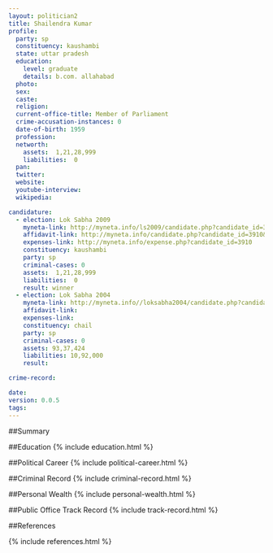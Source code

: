 ```yaml
---
layout: politician2
title: Shailendra Kumar
profile: 
  party: sp
  constituency: kaushambi
  state: uttar pradesh
  education: 
    level: graduate
    details: b.com. allahabad
  photo: 
  sex: 
  caste: 
  religion: 
  current-office-title: Member of Parliament
  crime-accusation-instances: 0
  date-of-birth: 1959
  profession: 
  networth: 
    assets:  1,21,28,999
    liabilities:  0
  pan: 
  twitter: 
  website: 
  youtube-interview: 
  wikipedia: 

candidature: 
  - election: Lok Sabha 2009
    myneta-link: http://myneta.info/ls2009/candidate.php?candidate_id=3910
    affidavit-link: http://myneta.info/candidate.php?candidate_id=3910&scan=original
    expenses-link: http://myneta.info/expense.php?candidate_id=3910
    constituency: kaushambi 
    party: sp
    criminal-cases: 0
    assets:  1,21,28,999
    liabilities:  0
    result: winner 
  - election: Lok Sabha 2004
    myneta-link: http://myneta.info//loksabha2004/candidate.php?candidate_id=4173
    affidavit-link: 
    expenses-link: 
    constituency: chail 
    party: sp
    criminal-cases: 0
    assets: 93,37,424
    liabilities: 10,92,000
    result:  

crime-record: 

date: 
version: 0.0.5
tags: 
---
```

##Summary


##Education
{% include education.html %}


##Political Career
{% include political-career.html %}


##Criminal Record
{% include criminal-record.html %}


##Personal Wealth
{% include personal-wealth.html %}


##Public Office Track Record
{% include track-record.html %}


##References


{% include references.html %}